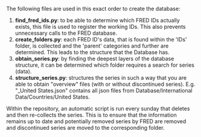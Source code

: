 The following files are used in this exact order to create the database:
1. **find_fred_ids.py**: to be able to determine which FRED IDs actually exists, this file is used to register the working IDs. This also prevents unnecessary calls to the FRED database.
2. **create_folders.py**: each FRED ID's data, that is found within the 'IDs' folder, is collected and the 'parent' categories and further are determined. This leads to the structure that the Database has.
3. **obtain_series.py**: by finding the deepest layers of the database structure, it can be determined which folder requires a search for series (data).
4. **structure_series.py**: structures the series in such a way that you are able to obtain "overview" files (with or without discontinued series). E.g. "_United States.json" contains all json files from Database/International Data/Countries/United States.

Within the repository, an automatic script is run every sunday that deletes and then re-collects the series. This is to 
ensure that the information remains up to date and potentially removed series by FRED are removed and discontinued 
series are moved to the corresponding folder.